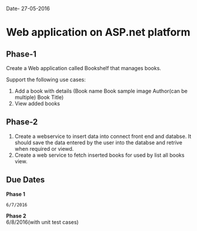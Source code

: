 
Date- 27-05-2016

# Web application on ASP.net platform

## Phase-1
Create a Web application called Bookshelf that manages books.

Support the following use cases:

1. Add a book with details (Book name
	Book sample image
	Author(can be multiple)
	Book Title)
2. View added books



## Phase-2

1. Create a webservice to insert data into connect front end and databse. It should save the data entered by the user into the databse and retrive when required or viewd.
2. Create a web service to fetch inserted books for used by list all books view.



## Due Dates
**Phase 1**  

	6/7/2016 
**Phase 2**  
	6/8/2016(with unit test cases)
	
	 
